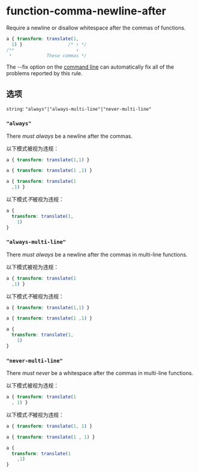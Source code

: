 # function-comma-newline-after

Require a newline or disallow whitespace after the commas of functions.

```css
a { transform: translate(1,
  1) }                 /* ↑ */
/**                       ↑
 *             These commas */
```

The --fix option on the [command line](../../../docs/user-guide/cli.md#autofixing-errors) can automatically fix all of the problems reported by this rule.

## 选项

`string`: `"always"|"always-multi-line"|"never-multi-line"`

### `"always"`

There *must always* be a newline after the commas.

以下模式被视为违规：

```css
a { transform: translate(1,1) }
```

```css
a { transform: translate(1 ,1) }
```

```css
a { transform: translate(1
  ,1) }
```

以下模式*不*被视为违规：

```css
a {
  transform: translate(1,
    1)
}
```

### `"always-multi-line"`

There *must always* be a newline after the commas in multi-line functions.

以下模式被视为违规：

```css
a { transform: translate(1
  ,1) }
```

以下模式*不*被视为违规：

```css
a { transform: translate(1,1) }
```

```css
a { transform: translate(1 ,1) }
```

```css
a {
  transform: translate(1,
    1)
}
```

### `"never-multi-line"`

There *must never* be a whitespace after the commas in multi-line functions.

以下模式被视为违规：

```css
a { transform: translate(1
  , 1) }
```

以下模式*不*被视为违规：

```css
a { transform: translate(1, 1) }
```

```css
a { transform: translate(1 , 1) }
```

```css
a {
  transform: translate(1
    ,1)
}
```
